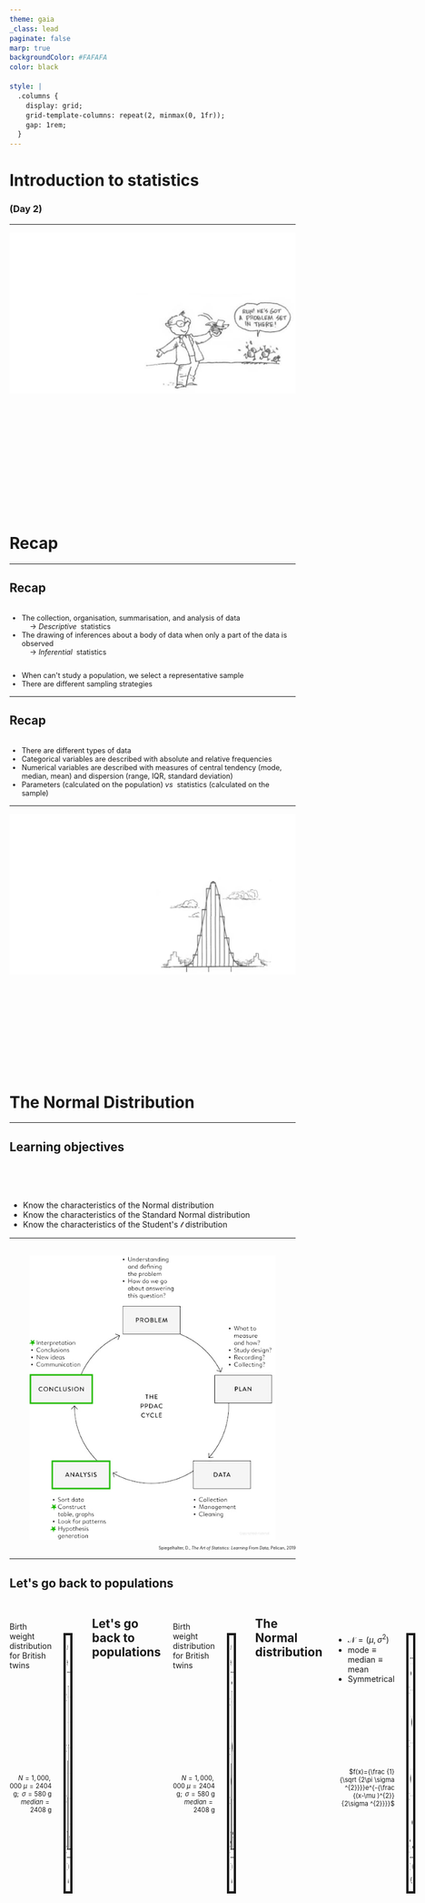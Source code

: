 ```yaml
---
theme: gaia
_class: lead
paginate: false
marp: true
backgroundColor: #FAFAFA
color: black

style: |
  .columns {
    display: grid;
    grid-template-columns: repeat(2, minmax(0, 1fr));
    gap: 1rem;
  }
---
```


<style>
section {
 font-family:  'Atkinson Hyperlegible', 'Helvetica', 'Arial', sans-serif;
}
</style>

# Introduction to statistics

### (Day 2)

---
![bg opacity](./img/backgrounds/wrappingup_bg.png)

<span style="display:block; height:190px;"></span>

# Recap

---
## Recap

<span style="display:block; height:1px;"></span>

<div style="font-size: 90%">

- The collection, organisation, summarisation, and analysis of data <br/> &nbsp;&nbsp;&nbsp; &rarr; *Descriptive* &nbsp;statistics
- The drawing of inferences about a body of data when only a part of the data is observed <br/> &nbsp;&nbsp;&nbsp; &rarr; *Inferential* &nbsp;statistics

<span style="display:block; height:1px;"></span>


- When can't study a population, we select a representative sample
- There are different sampling strategies

</div>

<!-- - Individuare in maniera efficiente i tratti importanti delle informazioni che sono state raccolte

- Partire dal particolare per capire come le informazioni si possono estendere alla totalità -->

---
## Recap

<span style="display:block; height:1px;"></span>

<div style="font-size: 90%">

- There are different types of data
- Categorical variables  are described with absolute and relative frequencies
- Numerical variables are described with measures of central tendency (mode, median, mean) and dispersion (range, IQR, standard deviation)
- Parameters (calculated on the population) *vs*&nbsp; statistics (calculated on the sample)

</div>

---
![bg opacity](./img/backgrounds/normal_bg.png)

<span style="display:block; height:150px;"></span>

# The Normal Distribution 

---
## Learning objectives

<span style="display:block; height:50px;"></span>

- Know the characteristics of the Normal distribution
- Know the characteristics of the Standard Normal distribution
- Know the characteristics of the Student's $\mathcal{t}$ distribution

---

<span style="display:block; height:2px;"></span>

<center>
<img src="./img/normal/PPDAC.png" img height="500px" border="0px"/>
</center>

<div style="font-size: 50%" align="right">

Spiegelhalter, D., *The Art of Statistics: Learning From Data*, Pelican, 2019

</div>

---
## Let's go back to populations

<div class="columns">
<div>

<span style="display:block; height:10px;"></span>

Birth weight distribution for British twins

<span style="display:block; height:155px;"></span>

<div style="font-size: 80%" align="right">

$N=1,000,000$
$\mu = 2404\text{ g}; \text{ } \sigma = 580\text{ g}$
$median = 2408\text{ g}$

</div>

</div>
<div>

<span style="display:block; height:30px;"></span>

<center>
<img src="./img/normal/Twin_BW_hist.png" img height="450px" border="4px"/>
</center>

</div>

<!-- The population distribution is the pattern made by the birth weights of all these babies, which we can obtain from TwinsUK data on the weights for 1M twins born in the UK from 1917 to 1998 to non-Hispanic white women – although this is not the entire set of twin births, it is such a large sample that we can take it as the population. (sono dati simulati a partire da dati reali) -->

---
## Let's go back to populations

<div class="columns">
<div>

<span style="display:block; height:10px;"></span>

Birth weight distribution for British twins

<span style="display:block; height:155px;"></span>

<div style="font-size: 80%" align="right">

$N=1,000,000$
$\mu = 2404\text{ g}; \text{ } \sigma = 580\text{ g}$
$median = 2408\text{ g}$

</div>

</div>
<div>

<span style="display:block; height:30px;"></span>

<center>
<img src="./img/normal/Twin_BW_hist_normale.png" img height="450px" border="4px"/>
</center>

</div>

<!-- The shape of this distribution is important. Measurements such as weight, income, height, and so on can, at least in principle, be as fine-grained as desired, and so can be considered ‘continuous’ quantities whose population distributions are smooth. The classic example is the ‘bell-shaped curve’, or normal distribution, first explored in detail by Carl Friedrich Gauss.

Theory shows that the normal distribution can be expected to occur for phenomena that are driven by large numbers of small influences, for example a complex physical trait that is not influenced by just a few genes. 

Figure shows a normal curve with the same mean and standard deviation as the recorded weights. The smooth normal curve and the histogram are gratifyingly close, and other complex traits such as height and cognitive skills also have approximately normal population distributions. 
-->

---
## The Normal distribution

<div class="columns">
<div>

<span style="display:block; height:30px;"></span>

- $\mathcal{N} = (\mu, \sigma^2)$
- $\text{mode} \equiv \text{median} \equiv \text{mean}$
- Symmetrical


<span style="display:block; height:120px;"></span>

<div style="font-size: 80%" align="right">

$f(x)={\frac {1}{\sqrt {2\pi \sigma ^{2}}}}e^{-{\frac {(x-\mu )^{2}}{2\sigma ^{2}}}}$

</div>

</div>
<div>

<span style="display:block; height:30px;"></span>

<center>
<img src="./img/normal/Twin_BW_normale.png" img height="450px" border="4px"/>
</center>

</div>

<!-- La distribuzione GAUSSIANA è una distribuzione caratterizzata da una forma a campana.
E' simmetrica.
Definita in maniera univoca dalla media e dalla deviazione standard 

sigma^2 e' la varianza <!-- The normal distribution is characterized by its mean, or expectation, and its standard deviation.

It is an impressive achievement to be able to summarize over a million births by just these two quantities. 
 -->

---
## The Normal distribution

<div class="columns">
<div>

<span style="display:block; height:40px;"></span>

- $\text{Area under the curve} = 1$
- proportion $\equiv$ likelihood

<span style="display:block; height:150px;"></span>

<div style="font-size: 70%" align="right">

$\text{very low birth weight (VLBW)} < 1500 \text{ g}$
$\text{Twins with VLBW} = 6\%$
$\mathcal{P}(\text{twins with VLBW}) = 0.06$

</div>

</div>
<div>

<span style="display:block; height:30px;"></span>

<center>
<img src="./img/normal/Twin_BW_normale_area.png" img height="450px" border="4px"/>
</center>

</div>

<!-- il fatto che l'area e' 1 dipende dal fatto che la normale sia una distribuzione di probabilita'

For medical rather than statistical reasons, babies below 1,500 g ‘very low birth weight’. Figure 3.2(d) shows that we would expect 6% of babies in this group to be very low birth weight – in fact the actual number is ~74K (0.7%), in close agreement with the prediction from the normal curve. 

 -->

---
### Exercise #1

<div class="columns">
<div>

<span style="display:block; height:10px;"></span>

<div style="font-size: 90%">

:question: &nbsp;&nbsp;&nbsp; Which distributions has the 
&nbsp;&nbsp;&nbsp;&nbsp;&nbsp;&nbsp;&nbsp;&nbsp; largest mean?

&nbsp;&nbsp;&nbsp;&nbsp;&nbsp;&nbsp;&nbsp;&nbsp; a) Green
&nbsp;&nbsp;&nbsp;&nbsp;&nbsp;&nbsp;&nbsp;&nbsp; b) Blue
&nbsp;&nbsp;&nbsp;&nbsp;&nbsp;&nbsp;&nbsp;&nbsp; c) Yellow
&nbsp;&nbsp;&nbsp;&nbsp;&nbsp;&nbsp;&nbsp;&nbsp; d) None of the above

</div>

</div>
<div>
<span style="display:block; height:80px;"></span>

<center>
<img src="./img/normal/1200px-Normal_Distribution_PDF.svg_covered.png" img height="300px" border="4px"/>
</center>

</div>
</div>


---
### Exercise #2

<div class="columns">
<div>

<span style="display:block; height:10px;"></span>

<div style="font-size: 90%">

:question: &nbsp;&nbsp;&nbsp; Which distributions has the 
&nbsp;&nbsp;&nbsp;&nbsp;&nbsp;&nbsp;&nbsp;&nbsp; largest standard deviation?

&nbsp;&nbsp;&nbsp;&nbsp;&nbsp;&nbsp;&nbsp;&nbsp; a) Green
&nbsp;&nbsp;&nbsp;&nbsp;&nbsp;&nbsp;&nbsp;&nbsp; b) Blue
&nbsp;&nbsp;&nbsp;&nbsp;&nbsp;&nbsp;&nbsp;&nbsp; c) Yellow
&nbsp;&nbsp;&nbsp;&nbsp;&nbsp;&nbsp;&nbsp;&nbsp; d) None of the above

</div>

</div>
<div>
<span style="display:block; height:80px;"></span>

<center>
<img src="./img/normal/1200px-Normal_Distribution_PDF.svg_sd_covered.png" img height="300px" border="4px"/>
</center>

</div>
</div>


---
## The Normal distribution

<div class="columns">
<div>

<span style="display:block; height:px;"></span>

<div style="font-size: 80%">

- 3 $\sigma$ rule:
  - 68% of the observed values are at 1 $\sigma$ from the mean
  - 95% at 2 $\sigma$
  - 99.7% at 3 $\sigma$

<span style="display:block; height:1px;"></span>

- Empirical rule:
  - values $< 2 \sigma$ are *"common"*
  - values $> 2 \sigma$ are *"unusual"*  
  - values $> 3 \sigma$ are *"outliers"*  

</div>
</div>
<div>
<span style="display:block; height:80px;"></span>

<center>
<img src="./img/normal/Standard_Normal_Distribution.png" img height="370px" border="4px"/>
</center>

</div>

<!-- From the mathematical properties of the normal distribution, we know that roughly 95% of the population will be contained in the interval given by the mean ± two standard deviations, and 99.8% in the central ± three standard deviations. 

68% at 1SD -> valori comuni vs valori inusuali -->

---
## Outliers

<span style="display:block; height:1px;"></span>

<center>
<img src="./img/normal/Boxplot_vs_PDF.svg.png" img height="480px" border="0px"/>
</center>

<!-- Se i dati sono distribuiti normalmente c'e' una corrispondenza tra 1.5IQR dal 1o e 3o quartile e le standard deviation dalla media 
1.5 IQR (fence of the boxplot) -> If the data are normally distributed, the fence will be 2.7 standard deviations from the mean, so cases outside of it will be quite rare (0.4%)
-->

---
### Exercise #3

<div style="font-size: 80%">

:question: &nbsp;&nbsp;&nbsp; The height of the Italian male population is distributed according to
&nbsp;&nbsp;&nbsp;&nbsp;&nbsp;&nbsp;&nbsp;&nbsp; a Normal distribution with mean 170 cm and standard deviation 9.5 cm

&nbsp;&nbsp;&nbsp;&nbsp;&nbsp;&nbsp;&nbsp;&nbsp; Calculate the following values, when possible

&nbsp;&nbsp;&nbsp;&nbsp;&nbsp;&nbsp;&nbsp;&nbsp; a) The median height
&nbsp;&nbsp;&nbsp;&nbsp;&nbsp;&nbsp;&nbsp;&nbsp; b) The proportion of Italian men taller than $>170 \text{ cm}$
&nbsp;&nbsp;&nbsp;&nbsp;&nbsp;&nbsp;&nbsp;&nbsp; c) The values considered unusual and/or outliers
&nbsp;&nbsp;&nbsp;&nbsp;&nbsp;&nbsp;&nbsp;&nbsp; d) The most common height
&nbsp;&nbsp;&nbsp;&nbsp;&nbsp;&nbsp;&nbsp;&nbsp; e) The range that includes 68% of the individuals
&nbsp;&nbsp;&nbsp;&nbsp;&nbsp;&nbsp;&nbsp;&nbsp; f) The tallest Italian man's height

</div>


---
## Proportion $\equiv$ likelihood

<div class="columns">
<div>

<span style="display:block; height:20px;"></span>

<div style="font-size: 90%">

- 6% of the twins have a very low birth weight
- The probability of being very low birth weight is 0.06

<span style="display:block; height:20px;"></span>

<div align="right">
How did we get these numbers?
</div>

</div>

</div>
<div>

<span style="display:block; height:30px;"></span>

<center>
<img src="./img/normal/Twin_BW_normale_area.png" img height="450px" border="4px"/>
</center>

</div>

---
## The Standard Normal distribution

<div class="columns">
<div>

<span style="display:block; height:30px;"></span>

- $\mathcal{N} = Z = (0, 1)$

</div>
<div>

</div>

<!-- Distribuzione normale standardizzata -->

---
## The Standard Normal distribution

<div class="columns">
<div>

<span style="display:block; height:30px;"></span>

- $\mathcal{N} = (\mu, \sigma^2) \rightarrow Z = (0, 1)$

</div>
<div>

<span style="display:block; height:60px;"></span>

<center>
<img src="./img/normal/n2z_1.png" img height="400px" border="4px"/>
</center>
</div>

<!-- Magenta: mu=4, sd=1.5 -->

---
## The Standard Normal distribution

<div class="columns">
<div>

<span style="display:block; height:30px;"></span>

- $\mathcal{N} = (\mu, \sigma^2) \rightarrow Z = (0, 1)$

- $z = \frac{x - \mu}{}$
</div>
<div>

<span style="display:block; height:60px;"></span>

<center>
<img src="./img/normal/n2z_2.png" img height="400px" border="4px"/>
</center>
</div>

---
## The Standard Normal distribution

<div class="columns">
<div>

<span style="display:block; height:30px;"></span>

- $\mathcal{N} = (\mu, \sigma^2) \rightarrow Z = (0, 1)$

- $z = \frac{x - \mu}{\sigma}$
</div>
<div>

<span style="display:block; height:60px;"></span>

<center>
<img src="./img/normal/n2z_3.png" img height="400px" border="4px"/>
</center>
</div>

---
## The Standard Normal distribution

<div class="columns">
<div>

<span style="display:block; height:30px;"></span>

- $\mathcal{N} = (\mu, \sigma^2) \rightarrow Z = (0, 1)$

- $z = \frac{x - \mu}{\sigma}$

</div>
<div>

<center>
<img src="./img/normal/normal_table.jpg" img height="550px" border="4px"/>
</center>
</div>
</div>

<!-- E perche la SND ci piace? Perche' esistono delle tavole che ci dicono qual e' l'area sottesa  ad una certa porzione della curva, che corrispondono alla probabilita' di trovare (nel caso di queste tavole) un valore < di quello osservato (area colorata)

Ci sono diverse versioni di queste tabelle, per esempio quella complementare che riporta l'area per la zona bianca (probabilita' di osservare valori piu' estremi) -->

---
### The Standard Normal distribution in practice

<div style="font-size: 90%">

<div class="columns">
<div>

<span style="display:block; height:30px;"></span>

:pushpin: &nbsp;&nbsp;&nbsp; $\mu = 2404\text{ g}; \text{ } \sigma = 580\text{ g}$

&nbsp;&nbsp;&nbsp;&nbsp;&nbsp;&nbsp;&nbsp;&nbsp;

</div>
<div>

<span style="display:block; height:360px;"></span>

</div>
</div>

&nbsp;&nbsp;&nbsp;&nbsp;&nbsp;&nbsp;&nbsp;&nbsp; $\mathcal{P}(x < 1500 \text{ g}) = \text{ ?}$

</div>

---
### The Standard Normal distribution in practice

<div style="font-size: 90%">

<div class="columns">
<div>

<span style="display:block; height:30px;"></span>

:pushpin: &nbsp;&nbsp;&nbsp; $\mu = 2404\text{ g}; \text{ } \sigma = 580\text{ g}$

&nbsp;&nbsp;&nbsp;&nbsp;&nbsp;&nbsp;&nbsp;&nbsp; $\mathcal{z} = \frac{x - \mu}{\sigma} =  \frac{1500\text{ g} - 2404\text{ g}}{580\text{ g}}$
&nbsp;&nbsp;&nbsp;&nbsp;&nbsp;&nbsp;&nbsp;&nbsp;&nbsp;&nbsp;&nbsp;&nbsp; $= -1.56$

<span style="display:block; height:80px;"></span>

&nbsp;&nbsp;&nbsp;&nbsp;&nbsp;&nbsp;&nbsp;&nbsp; $\mathcal{P}(x < 1500 \text{ g}) = \text{ ?}$

</div>
<div>

<span style="display:block; height:60px;"></span>

<center>
<img src="./img/normal/normal_table_zoom.jpg" img height="380px" border="4px"/>
</center> 

</div>
</div>

</div>

---
### The Standard Normal distribution in practice

<div style="font-size: 90%">

<div class="columns">
<div>

<span style="display:block; height:30px;"></span>

:pushpin: &nbsp;&nbsp;&nbsp; $\mu = 2404\text{ g}; \text{ } \sigma = 580\text{ g}$

&nbsp;&nbsp;&nbsp;&nbsp;&nbsp;&nbsp;&nbsp;&nbsp; $\mathcal{z} = \frac{x - \mu}{\sigma} =  \frac{1500\text{ g} - 2404\text{ g}}{580\text{ g}}$
&nbsp;&nbsp;&nbsp;&nbsp;&nbsp;&nbsp;&nbsp;&nbsp;&nbsp;&nbsp;&nbsp;&nbsp; $= -1.56$

</div>
<div>

<span style="display:block; height:160px;"></span>

<center>
<img src="./img/normal/area_normal_symmetrical.png" img height="180px" border="4px"/>
</center> 

</div>
</div>

&nbsp;&nbsp;&nbsp;&nbsp;&nbsp;&nbsp;&nbsp;&nbsp; $\mathcal{P}(x < 1500 \text{ g}) = \text{ ?}$

</div>

<!-- Fare vedere che la curva e' simmetrica quindi possiamo usare 1.56 per conoscere l'area -->

---
### The Standard Normal distribution in practice

<div style="font-size: 90%">

<div class="columns">
<div>

<span style="display:block; height:30px;"></span>

:pushpin: &nbsp;&nbsp;&nbsp; $\mu = 2404\text{ g}; \text{ } \sigma = 580\text{ g}$

&nbsp;&nbsp;&nbsp;&nbsp;&nbsp;&nbsp;&nbsp;&nbsp; $\mathcal{z} = \frac{x - \mu}{\sigma} =  \frac{1500\text{ g} - 2404\text{ g}}{580\text{ g}}$
&nbsp;&nbsp;&nbsp;&nbsp;&nbsp;&nbsp;&nbsp;&nbsp;&nbsp;&nbsp;&nbsp;&nbsp; $= -1.56$

</div>
<div>

<span style="display:block; height:60px;"></span>

<center>
<img src="./img/normal/normal_table_zoom_example.jpg" img height="350px" border="4px"/>
</center> 

</div>
</div>

&nbsp;&nbsp;&nbsp;&nbsp;&nbsp;&nbsp;&nbsp;&nbsp; $\mathcal{P}(x < 1500 \text{ g}) = 1 - 0.9406 = 0.0594 \rightarrow 5.94\%$

</div>

---
### Exercise #4

<div style="font-size: 80%" >

:question: &nbsp;&nbsp;&nbsp; Not knowing that the baby has a twin, the pediatrician tells to the mother that
&nbsp;&nbsp;&nbsp;&nbsp;&nbsp;&nbsp;&nbsp;&nbsp; a birth weight lower than $2500$ g is unusual. Should the mother be worried?

</div>

<div class="columns">
<div>

<span style="display:block; height:30px;"></span>

<div style="font-size: 80%" >

&nbsp;&nbsp;&nbsp;&nbsp;&nbsp;&nbsp;&nbsp;&nbsp; $\mu = 2404\text{ g}; \text{ } \sigma = 580\text{ g}$

</div>


</div>
<div>

<span style="display:block; height:1px;"></span>

<center>
<img src="./img/normal/normal_table_zoom.jpg" img height="380px" border="4px"/>
</center> 

</div>
</div>

<!-- For medical rather than statistical reasons, babies below 2,500 g are considered ‘low birth weight’, and those below 1,500 g ‘very low birth weight’.  -->


---
## The Student's $\mathcal{t}$ distribution

<div class="columns">
<div>

<span style="display:block; height:10px;"></span>

<div style="font-size: 80%" >

- When observations are too little to be approximated to a Normal distribution
  
</div>

</div>
<div>

<span style="display:block; height:5px;"></span>

<center>
<img src="./img/normal/tdist.png" img height="450px" border="4px"/>
</center>

</div>
</div>

<!-- Quando la dimensione campionaria e' grande la nostra fiducia nell'approssimare sigma con la varianza campionaria e' ben riposta  e possiamo usare la normale per il calcolo dei CI, ma cosa succede quando i campioni soo piccoli? Usiamo la distribuzione  di Student

- e' una famiglia di distribuzioni, 1 per ogni valore campionario n-1

Come la normale:
- ha media 0
- e' simmetrica
- ha varianza >1 che si avvicina a 1 al crescere di N


Meno appuntita al centro e code piu' alte
 -->

---
## The Student's $\mathcal{t}$ distribution

<div class="columns">
<div>

<span style="display:block; height:10px;"></span>

<div style="font-size: 80%" >

- When observations are too little to be approximated to a Normal distribution

- Student's $\mathcal{t}$ distribution
  - keeps into account the degree of freedom $(\mathcal{df})$
  - one sample of size $n \rightarrow \mathcal{df} = n -1$


</div>

</div>
<div>

<center>
<img src="./img/normal/tdist_table.png" img height="550px" border="4px"/>
</center>

</div>
</div>

<!-- una famiglia di distribuzioni, 1 per ogni valore campionario n-1

 infatti la t-dist tiene conto dei valori campionari n-1, detti anche Gradi di liberta', che misurano la quantità di informazione disponibile nei dati che può essere usata per stimare sigma (affidabilità della stima s)

All’aumentare di n (e dei GdL) la stima di sigma attraverso s è sempre più affidabile: con n grande la distribuzione t si avvicina alla distribuzione normale
 -->


---
![bg opacity](./img/backgrounds/confidence_intervals_bg.png)

<span style="display:block; height:190px;"></span>

# Estimates and Confidence Intervals 

<!--- Partire dal particolare per capire come le informazioni si possono estendere alla totalità -->

---
## Learning objectives

<span style="display:block; height:50px;"></span>

- Understanding how to move from empirical to theoretical distributions
- Be able to calculate and interpret point and interval estimates (confidence intervals)

---

<span style="display:block; height:2px;"></span>

<center>
<img src="./img/confidence_intervals/PPDAC.png" img height="500px" border="0px"/>
</center>

<div style="font-size: 50%" align="right">

Spiegelhalter, D., *The Art of Statistics: Learning From Data*, Pelican, 2019

</div>

---
## &nbsp;&nbsp;&nbsp; :warning:  Disclaimer  :warning:

<span style="display:block; height:10px;"></span>

<div style="font-size: 90%">

&nbsp;&nbsp;&nbsp;&nbsp;&nbsp;&nbsp;&nbsp;&nbsp; If this part seems difficult to you, it's because it's really difficult.

&nbsp;&nbsp;&nbsp;&nbsp;&nbsp;&nbsp;&nbsp;&nbsp; You may have to spend quite a bit of time before understanding
&nbsp;&nbsp;&nbsp;&nbsp;&nbsp;&nbsp;&nbsp;&nbsp;  it completely. Don't worry, we've all been there!

</div>

---
## From sample to population

<span style="display:block; height:1px;"></span>

<center>
<img src="./img/confidence_intervals/sample2pop_empty.png" img height="450px" border="4px"/>
</center>

<!-- Ricapitoliamo: quando non possiamo studiare una popolazione ne usiamo un campione rappresentativo -->

---
## From sample to population

<span style="display:block; height:1px;"></span>

<center>
<img src="./img/confidence_intervals/sample2pop.png" img height="450px" border="4px"/>
</center>

<!-- e poi usiamo le informazioni raccolte dal campione per trarre delle conclusioni sulla popolazione 
Questo processo si chiama statistica inferenziale,

Procedimento induttivo che ha lo scopo di stimare i parametri (caratteristiche) sconosciuti della popolazione a partire dalle statistiche (stime conosciute) del campione 

Sulla base di un campione estratto casualmente da 1 popolazione cosa può essere detto circa la popolazione da cui il campione è stato estratto? -->

---
## How accurate are we?

<div style="font-size: 90%">

The mean BMI for Italian 11 years old girls is $18.4 \pm  3.3 \text{ kg}/\text{m}^2$

</div>

<span style="display:block; height:1px;"></span>

<center>
<img src="./img/confidence_intervals/Females_11yo_complete_dataset.png" img height="380px" border="4px"/>
</center>

<!-- In the age band of 11 yo there were about 400 girls. Since we know the survey was based on a proper random-sampling scheme, it is fairly reasonable to assume that the study population matches the target population, which is the Italian adolescent population. The crucial question is: how close are these statistics to what we would have found had we been able to ask every 11yo in the country? 

Magenta dotted line is the mean

As an illustration of how the accuracy of statistics depends on sample size, we shall pretend for the moment that the men in the survey in fact represent the population in which we are interested. 
-->

---
## Sample size

<div style="font-size: 90%">

&nbsp;&nbsp;&nbsp;&nbsp;&nbsp;&nbsp;&nbsp;&nbsp; $n = 10$

</div>

<span style="display:block; height:1px;"></span>

<center>
<img src="./img/confidence_intervals/Females_11yo_N10.png" img height="420px" border="4px"/>
</center>

<!--
For illustration, we then take successive samples of individuals from this ‘population’ of 760 men, pausing when we reach 10, 50, 100, 200 and 380 men. 

The data distributions of these samples are shown 

it is clear that the smaller samples are ‘bumpier’, and the summary stats (mean here) is sensitive to single data-points

 Magenta dotted line is the mean
Density should use another scale -->

---
## Sample size

<div style="font-size: 90%">

&nbsp;&nbsp;&nbsp;&nbsp;&nbsp;&nbsp;&nbsp;&nbsp; $n = 50$

</div>

<span style="display:block; height:1px;"></span>

<center>
<img src="./img/confidence_intervals/Females_11yo_N50.png" img height="420px" border="4px"/>
</center>

<!-- the rather high number of partners  in the first sample of ten individuals gets steadily overwhelmed, as the statistics get closer and closer to those of the whole group of 796 men as the sample size increases. -->

---
## Sample size

<div style="font-size: 90%">

&nbsp;&nbsp;&nbsp;&nbsp;&nbsp;&nbsp;&nbsp;&nbsp; $n = 100$

</div>

<span style="display:block; height:1px;"></span>

<center>
<img src="./img/confidence_intervals/Females_11yo_N100.png" img height="420px" border="4px"/>
</center>

<!-- the rather high number of partners  in the first sample of ten individuals gets steadily overwhelmed, as the statistics get closer and closer to those of the whole group of 796 men as the sample size increases. -->

---
## Sample size

<div style="font-size: 90%">

&nbsp;&nbsp;&nbsp;&nbsp;&nbsp;&nbsp;&nbsp;&nbsp; $n = 200$

</div>

<span style="display:block; height:1px;"></span>

<center>
<img src="./img/confidence_intervals/Females_11yo_N200.png" img height="420px" border="4px"/>
</center>

<!-- the rather high number of partners  in the first sample of ten individuals gets steadily overwhelmed, as the statistics get closer and closer to those of the whole group of 796 men as the sample size increases. -->

---
## Sample size

<div style="font-size: 90%">

&nbsp;&nbsp;&nbsp;&nbsp;&nbsp;&nbsp;&nbsp;&nbsp; $n = 300$

</div>

<span style="display:block; height:1px;"></span>

<center>
<img src="./img/confidence_intervals/Females_11yo_N300.png" img height="420px" border="4px"/>
</center>

<!-- the rather high number of partners  in the first sample of ten individuals gets steadily overwhelmed, as the statistics get closer and closer to those of the whole group of 796 men as the sample size increases. -->

---
### Exercise #5

<span style="display:block; height:1px;"></span>

<div style="font-size: 90%">

:question: &nbsp;&nbsp;&nbsp; When the sample size increases, an estimate of a parameter

&nbsp;&nbsp;&nbsp;&nbsp;&nbsp;&nbsp;&nbsp;&nbsp; a) improves
&nbsp;&nbsp;&nbsp;&nbsp;&nbsp;&nbsp;&nbsp;&nbsp; b) worsens
&nbsp;&nbsp;&nbsp;&nbsp;&nbsp;&nbsp;&nbsp;&nbsp; c) is sensitive to single data-points
&nbsp;&nbsp;&nbsp;&nbsp;&nbsp;&nbsp;&nbsp;&nbsp; d) there is no difference


</div>


---
## How accurate are we?

<span style="display:block; height:1px;"></span>

<div style="font-size: 90%">

With this example, we introduced two ideas:<br/>

  1. Larger samples improve population parameter estimation

  2. If we keep extracting (sub)samples, we get a feeling for ​​the variation (aka confidence interval) around the "plausible" value of the population parameter

<span style="display:block; height:1px;"></span>

<div align="right">

and so, now?

</div>

</div>

---
## Estimates & confidence intervals

How does one estimate the variation around the true population parameter, if what they are looking for is the true population parameter?

<span style="display:block; height:10px;"></span>

<img src="./img/confidence_intervals/dog-chasing-tail-6.gif" img height="300px" border="0px" style="float: right; padding: 10px 50px 100px 100px;"/>

<!--  
Now we come to a critical step. In order to work out how accurate these statistics might be, we need to think of how much our statistics might change if we (in our imagination) were to repeat the sampling process many times. In other words, if we repeatedly drew samples of 796 men from the country, how much would the calculated statistics vary?

If we knew how much these estimates would vary, then it would help tell us how accurate our actual estimate was. But unfortunately we could only work out the precise variability in our estimates if we knew precisely the details of the population. And this is exactly what we do not know.  -->

---
## Estimates & confidence intervals

<span style="display:block; height:10px;"></span>

1. Assuming that the population is similar to the sample <br/> $\rightarrow$ *via* bootstrapping

2. Making mathematical assumptions about the shape of the population distribution <br/> $\rightarrow$ *via* central limit theorem

<!-- There are two ways to resolve this circularity. The first is to make some mathematical assumptions about the shape of the population distribution, and use sophisticated probability theory to work out the variability we would expect in our estimate, and hence how far away we might expect, say, the average of our sample to be from the mean of the population. This is the traditional method that is taught in statistics textbooks, and we shall see how this works in Chapter 9. 

However, there is an alternative approach, based on the plausible assumption that the population should look roughly like the sample. Since we cannot repeatedly draw a new sample from the population, we instead repeatedly draw new samples from our sample! -->

---
## Estimates & confidence intervals

<div style="font-size: 80%">

&nbsp;&nbsp;&nbsp;&nbsp;&nbsp;&nbsp;&nbsp;&nbsp; $N_\text{Bootstrapping} = 1000$

</div>

<span style="display:block; height:0px;"></span>

<center>
<img src="./img/confidence_intervals/bootstrapping.png" img height="450px" border="4px"/>
</center>

<!-- If we repeat this resampling, say, 1,000 times, we get 1,000 possible estimates of the mean. These are displayed as histograms, with each histogram showing the spread of bootstrap estimates around the mean of the original sample. These are known as sampling distributions of estimates, since they reflect the variability in estimates that arise from repeated sampling of data.

Figure displays some clear features. The first, and perhaps most notable, is that almost all trace of the skewness of the original samples has gone – the distributions of the estimates based on the resampled data are almost symmetric around the mean of the original data. This is a first glimpse of what is known as the Central Limit Theorem, which says that the distribution of sample means tends towards the form of a normal distribution with increasing sample size, almost regardless of the shape of the original data distribution. 

Additionally, is that the bootstrap distributions get narrower as the sample size increases
 -->

---
## Estimates & confidence intervals

<div style="font-size: 80%">

&nbsp;&nbsp;&nbsp;&nbsp;&nbsp;&nbsp;&nbsp;&nbsp; Interval including 95% of the means obtained *via* bootstrapping

</div>

<span style="display:block; height:0px;"></span>

<center>
<img src="./img/confidence_intervals/bootstrapping_fence.png" img height="450px" border="4px"/>
</center>

<!-- For example, we can find the range of values that contains 95% of the means of the bootstrap resamples, and call this a 95% uncertainty interval
for the original estimates, or alternatively they can be called margins of error. These are shown in Table 7.2 – the symmetry of the bootstrap distributions means the uncertainty intervals are roughly symmetric around the original estimate.

Per farlo sfruttiamo le proprieta' della distribuzione normale (indipendentemente dalla distribuzione del campione) 

Ma prima osserviamo ancora che the bootstrap distributions get narrower as the sample size increases, which is reflected in the steadily narrower 95% uncertainty intervals.
 -->

 ---
## Estimates & confidence intervals

<div style="font-size: 80%">

&nbsp;&nbsp;&nbsp;&nbsp;&nbsp;&nbsp;&nbsp;&nbsp; Interval including 95% of the means obtained *via* bootstrapping

</div>

<span style="display:block; height:0px;"></span>

<center>
<img src="./img/confidence_intervals/bootstrapping_CI.png" img height="450px" border="4px"/>
</center>

<!-- For example, we can find the range of values that contains 95% of the means of the bootstrap resamples, and call this a 95% uncertainty interval
for the original estimates, or alternatively they can be called margins of error. These are shown in Table 7.2 – the symmetry of the bootstrap distributions means the uncertainty intervals are roughly symmetric around the original estimate.

Per farlo sfruttiamo le proprieta' della distribuzione normale (indipendentemente dalla distribuzione del campione) 

Ma prima osserviamo ancora che the bootstrap distributions get narrower as the sample size increases, which is reflected in the steadily narrower 95% uncertainty intervals.
The second important feature of Figure 7.3 is that the bootstrap distributions get narrower as the sample size increases, which is reflected in the steadily narrower 95% uncertainty intervals. 

Bootstrapping provides an intuitive, computer-intensive way of assessing the uncertainty in our estimates, without making strong assumptions and without using probability theory. But the technique is not feasible when it comes to, say, working out the margins of error on unemployment surveys of 100,000 people. Although bootstrapping is a simple, brilliant and extraordinarily effective idea, it is just too clumsy to bootstrap such large quantities of data, especially when a convenient theory exists that can generate formulae for the width of uncertainty intervals.

-->

---
### Exercise #6

<span style="display:block; height:1px;"></span>

:question: &nbsp;&nbsp;&nbsp; When the sample size increases, the accuracy of a parameter 
&nbsp;&nbsp;&nbsp;&nbsp;&nbsp;&nbsp;&nbsp;&nbsp; estimate...

&nbsp;&nbsp;&nbsp;&nbsp;&nbsp;&nbsp;&nbsp;&nbsp; a) improves
&nbsp;&nbsp;&nbsp;&nbsp;&nbsp;&nbsp;&nbsp;&nbsp; b) worsens
&nbsp;&nbsp;&nbsp;&nbsp;&nbsp;&nbsp;&nbsp;&nbsp; c) there is no difference


---
## Let's stop for a minute

<div style="font-size: 90%">

We introduced two difficult and important concepts:

  1. there is a variability in the estimate of a parameter that depends on the sample

  2. the shape of the sampling distribution doesn't depend on the shape of the empirical distribution, and can be approximate to a Normal distribution for large samples

<span style="display:block; height:1px;"></span>

<div align="right">

We now have all the elements for facing the second approach that<br/> can be used to calculate parameters estimates and confidence interval

</div>
</div>

<!-- 
- the variability in statistics based on samples

- the fact that the shape of the distribution of the statistics does not depend on the shape of the original distribution from which the individual data-points are drawn

- bootstrapping data when we do not want to make assumptions about the shape of the population

Rather remarkably, this has all been accomplished without any mathematics except the idea of drawing observations at random. -->

---
### The sampling distribution & <br/> the central limit theorem

<div class="columns">
<div>

<span style="display:block; height:10px;"></span>

<center>
<img src="./img/confidence_intervals/sampling_distro.png" img height="350px" border="0px"/>
</center>

</div>
<div>

<div style="font-size: 90%">

&nbsp;&nbsp;&nbsp;&nbsp;&nbsp;&nbsp;&nbsp;&nbsp;&nbsp;&nbsp;&nbsp;&nbsp;&nbsp;&nbsp;&nbsp;&nbsp;&nbsp;&nbsp;&nbsp;&nbsp;&nbsp; $\mathcal{N} = (\mu, \frac{\sigma^2}{n})$ with 
&nbsp;&nbsp;&nbsp;&nbsp;&nbsp;&nbsp;&nbsp;&nbsp;&nbsp;&nbsp;&nbsp;&nbsp;&nbsp;&nbsp;&nbsp;&nbsp;&nbsp;&nbsp;&nbsp;&nbsp;&nbsp; $\sqrt{ \frac{\sigma^2}{n}} = \frac{\sigma}{\sqrt{n}}$ 
&nbsp;&nbsp;&nbsp;&nbsp;&nbsp;&nbsp;&nbsp;&nbsp;&nbsp;&nbsp;&nbsp;&nbsp;&nbsp;&nbsp;&nbsp;&nbsp;&nbsp;&nbsp;&nbsp;&nbsp;&nbsp;&nbsp;&nbsp; $\rightarrow$ &nbsp; standard error (SE)

</div>

</div>
</div>


<!-- Distribuzione campionaria e' la distribuzione di tutti i possibile valori che possono essere assunti da qualche statistica (e.g., la media) calcolata da campioni della stessa dimensione ed estratti casualmente dalla stessa popolazione 

Come si costruisce? 
1. Estraggo tutti i possibili campioni di dimensione n
2. Calcolo la statistica di interesse
3. Tengo traccia di ciascun valore della statistica e della sua frequenza 

La forma della distribuzione delle medie campionarie è approssimativamente normale,  indipendentemente dalla distribuzione dei valori della popolazione d’origine dalla quale i campioni sono estratti, per n sufficientemente grande.

Teorema del limite centrale ci dice che la Distribuzione campionaria tende a presentare una Distribuzione Normale N = (μ, σ2 ), indipendentemente
dalla forma della distribuzione empirica osservata nel Campione quando
questo `e sufficientemente grande (≈ n > 30). La statistica misurata viene
considerata uno stimatore del Parametro μ della distribuzione campiona-
ria, mentre la sua Standard deviation è la radice quadrata del rapporto tra tra la varianza della popolazione e la dimensione del campione usato per calcolarla 
anche conosciuta come Errore standard della stima della statistica.

L'errore standard diminuisce al crescere di N e al decrescere della varianza

Quanto deve essere grande il campione perch&egrave; la distribuzione sia normale? 
Nella maggior parte delle situazioni pratiche, n=30 e' soddisfacente, ma l'approssimazione migliora all'aumentare di n (lo vedremo tra qualche slide) -->

---
## Let's put the pieces together...

<div class="columns">
<div>

<span style="display:block; height:50px;"></span>

<div style="font-size: 80%">

- the sampling distribution is a Normal distribution
- in a Normal distrubution, 95% of the data are at (about) $2 \times \text{SD}$ from the mean
- a 95% confidence interval is at (about) $2 \times \text{SE}$ from the sampling distribution mean

</div>

</div>
<div>

<span style="display:block; height:30px;"></span>

<center>
<img src="./img/normal/Standard_Normal_Distribution.png" img height="400px" border="4px"/>
</center>
</div>
</div>

<!-- Approssimando una Normale, la distribuzione campionaria ha le stesse (utili) caratteristiche della normale:
- &egrave; simmetrica
- ha area 1
- 95% delle medie campionarie sono a 2 SE dalla vera media della popolazione 

Tutti concetti che ci torneranno utili tra poco
-->

---
## Calculating confidence intervals

<div style="font-size: 90%">

:dart: &nbsp; A 95% CI is at (about) $2 \times \text{SE}$ from the sampling distribution mean ($\bar{x}$)

</div>

<div class="columns">
<div>

<span style="display:block; height:30px;"></span>

<div style="font-size: 90%">

&nbsp;&nbsp;&nbsp;&nbsp;&nbsp;&nbsp;&nbsp;&nbsp; 1. Calculate SE
&nbsp;&nbsp;&nbsp;&nbsp;&nbsp;&nbsp;&nbsp;&nbsp; 2. Calculate $2 \times \text{SE}$, *i.e.*, $95\%$
&nbsp;&nbsp;&nbsp;&nbsp;&nbsp;&nbsp;&nbsp;&nbsp;&nbsp;&nbsp;&nbsp;&nbsp; Margin of Error (ME)
&nbsp;&nbsp;&nbsp;&nbsp;&nbsp;&nbsp;&nbsp;&nbsp; 3. Calculate the $95\% \text{ CI}$ as 
&nbsp;&nbsp;&nbsp;&nbsp;&nbsp;&nbsp;&nbsp;&nbsp;&nbsp;&nbsp;&nbsp;&nbsp;  $(\bar{x} - \text{ ME} \text{ } ; \text{ } \bar{x} + \text{ ME} )$

</div>

</div>
<div>

<span style="display:block; height:10px;"></span>

<center>
<img src="./img/confidence_intervals/ME_and_CI.png" img height="400px" border="4px"/>
</center>

</div>
</div>

---
### Exercise #7

<div style="font-size: 90%" >

The mean BMI for Italian 11 years old girls ($n=403$) is $18.4 \pm  3.3 \text{ kg}/\text{m}^2$

:question: &nbsp;&nbsp;&nbsp; Calculate the 95% CI for the true mean $\mu$

&nbsp;&nbsp;&nbsp;&nbsp;&nbsp;&nbsp;&nbsp;&nbsp; $\text{SE}=\sigma/\sqrt{n} = \text{ ?} \rightarrow$ &nbsp;&nbsp;&nbsp; $\hat{\text{SE}}=s/\sqrt{n} = \text{ ?}$

</div>


---
### Exercise #8

<div style="font-size: 90%" >

:question: &nbsp;&nbsp;&nbsp; Given that $\mathcal{N} = (\mu, \frac{\sigma^2}{n})$ with $\sqrt{ \frac{\sigma^2}{n}} = \frac{\sigma}{\sqrt{n}} \rightarrow$ &nbsp; standard error (SE), 
&nbsp;&nbsp;&nbsp;&nbsp;&nbsp;&nbsp;&nbsp;&nbsp;  how can one reduce the confidence interval?

&nbsp;&nbsp;&nbsp;&nbsp;&nbsp;&nbsp;&nbsp;&nbsp; a) increasing $n$
&nbsp;&nbsp;&nbsp;&nbsp;&nbsp;&nbsp;&nbsp;&nbsp; b) decreasing $n$
&nbsp;&nbsp;&nbsp;&nbsp;&nbsp;&nbsp;&nbsp;&nbsp; c) increasing $\sigma$
&nbsp;&nbsp;&nbsp;&nbsp;&nbsp;&nbsp;&nbsp;&nbsp; d) decreasing $\sigma$
&nbsp;&nbsp;&nbsp;&nbsp;&nbsp;&nbsp;&nbsp;&nbsp; e) none of the above

</div>




---
## Interpreting confidence intervals 

<div style="font-size: 90%">

&nbsp;&nbsp;&nbsp; A confidence interval is a range of values which includes the
&nbsp;&nbsp;&nbsp; estimated parameter with a given degree of confidence

---
## Interpreting confidence intervals 

<div style="font-size: 90%">

&nbsp;&nbsp;&nbsp; If we could sample the population 100 times, 95 would estimate a
&nbsp;&nbsp;&nbsp;  confidence interval which includes the true population parameter

</div>

<div class="columns">
<div>

<span style="display:block; height:30px;"></span>

<div style="font-size: 90%">

:pushpin: &nbsp;&nbsp;&nbsp; Population: Italian women 
&nbsp;&nbsp;&nbsp;&nbsp;&nbsp;&nbsp;&nbsp;&nbsp; 25-74 years old
&nbsp;&nbsp;&nbsp;&nbsp;&nbsp;&nbsp;&nbsp;&nbsp; $\mu=123 \text{ mmHg}$

</div>

</div>
<div>

<span style="display:block; height:10px;"></span>

<center>
<img src="./img/confidence_intervals/womenBP.png" img height="350px" border="4px"/>
</center>

</div>
</div>

<!-- Cosa rappresentano quindi i CI? Che dati 100 campioni estratti dalla popolazione, 95 stimano un IC al cui interno è compresa la media reale della popolazione e solo 5 stimano un ic che non include la media reale 

a confidence interval is the range of population parameters for which our observed statistic is a plausible consequence.
-->

---
### Exercise #9

<div style="font-size: 75%" >

:question: &nbsp;&nbsp;&nbsp; In the Results section, the authors reported the following

&nbsp;&nbsp;&nbsp;&nbsp;&nbsp;&nbsp;&nbsp;&nbsp; *In Mexican Americans, the mean age at menarche was 12.09 years 
&nbsp;&nbsp;&nbsp;&nbsp;&nbsp;&nbsp;&nbsp;&nbsp; (95% CI = 11.81 to 12.37 years)*

&nbsp;&nbsp;&nbsp;&nbsp;&nbsp;&nbsp;&nbsp;&nbsp; this means that...

&nbsp;&nbsp;&nbsp;&nbsp;&nbsp;&nbsp;&nbsp;&nbsp; a) the age at menarche for Mexican American girls is included between 11.81 
&nbsp;&nbsp;&nbsp;&nbsp;&nbsp;&nbsp;&nbsp;&nbsp;&nbsp;&nbsp;&nbsp;&nbsp; and 12.37 years old
&nbsp;&nbsp;&nbsp;&nbsp;&nbsp;&nbsp;&nbsp;&nbsp; b) 95% of Mexican American girls experience menarche between 11.81 and
&nbsp;&nbsp;&nbsp;&nbsp;&nbsp;&nbsp;&nbsp;&nbsp;&nbsp;&nbsp;&nbsp;&nbsp;  12.37 years old
&nbsp;&nbsp;&nbsp;&nbsp;&nbsp;&nbsp;&nbsp;&nbsp; c) the mean age at menarche for Mexican American girls has a 95% probability 
&nbsp;&nbsp;&nbsp;&nbsp;&nbsp;&nbsp;&nbsp;&nbsp;&nbsp;&nbsp;&nbsp;&nbsp; of being included between 11.81 and 12.37 years old
&nbsp;&nbsp;&nbsp;&nbsp;&nbsp;&nbsp;&nbsp;&nbsp; d) none of the above

</div>


<!-- Questa differenza di 200 euro a dx e sx della media e' il margine di errore del 95% -->


---
## The $\alpha$ level

:dart: &nbsp;&nbsp;&nbsp; $\text{95\% CI} = (\bar{x} - \approx 2 \times \hat{SE} \text{ ; }  \bar{x} + \approx 2 \times \hat{SE})$
&nbsp;&nbsp;&nbsp;&nbsp;&nbsp;&nbsp;&nbsp;&nbsp;  &nbsp; $\approx 2$ &nbsp; ?

<div class="columns">
<div>
<span style="display:block; height:10px;"></span>
<div style="font-size: 80%" >

| Confidence Level | $\alpha$ | $\alpha/2$ | $z_{\alpha/2}$ |
| ----: | ----- | ---- | ----|
| 95% | 5% | 2.5% |  |

</div>

</div>
<div>

<center>
<img src="./img/confidence_intervals/alpha_level.png" img height="400px" border="4px"/>
</center>

</div>
</div>

<!-- L’intervallo di confidenza (IC) al 95% è il più usato e intuitivamente abbiamo gia' capito da dove deirva il fattore 1.96 (circa 2SE contengono il 95% dei campioni), ma vediamolo in modo piu' formale 

Quando accettiamo un livello di confidenza del 95% accettiamo implicitamente un errore del 5%, distribuito equamente a dx e sx dell'intrevallo di confidenza (in verde), quindi 2.5% per parte -->

---
## The $\alpha$ level

:dart: &nbsp;&nbsp;&nbsp; $\text{95\% CI} = (\bar{x} - \approx 2 \times \hat{SE} \text{ ; }  \bar{x} + \approx 2 \times \hat{SE})$
&nbsp;&nbsp;&nbsp;&nbsp;&nbsp;&nbsp;&nbsp;&nbsp;  &nbsp; $\approx 2$ &nbsp; ?

<div class="columns">
<div>
<span style="display:block; height:10px;"></span>

<div style="font-size: 80%" >

| Confidence Level | $\alpha$ | $\alpha/2$ | $z_{\alpha/2}$ |
| ----: | ----- | ---- | ----|
| 95% | 5% | 2.5% |  |

$100\% - 2.5\% = 97.5\%$ 
</div>

</div>
<div>

<center>
<img src="./img/confidence_intervals/alpha_level.png" img height="400px" border="4px"/>
</center>

</div>
</div>

<!--  e qual e' l'aera di questa parte bianca? E' la totalita' dell'area (1, o 100%) meno l'area bianca (2.5%), quindi 97.5%-->

---
## The $\alpha$ level

:dart: &nbsp;&nbsp;&nbsp; $\text{95\% CI} = (\bar{x} - \approx 2 \times \hat{SE} \text{ ; }  \bar{x} + \approx 2 \times \hat{SE})$
&nbsp;&nbsp;&nbsp;&nbsp;&nbsp;&nbsp;&nbsp;&nbsp;  &nbsp; $\approx 2$ &nbsp; $\rightarrow 1.96$

<div class="columns">
<div>

<span style="display:block; height:10px;"></span>

<div style="font-size: 80%" >

| Confidence Level | $\alpha$ | $\alpha/2$ | $z_{\alpha/2}$ |
| ----: | ----- | ---- | ----|
| 95% | 5% | 2.5% | 1.96 |

$100\% - 2.5\% = 97.5\% \rightarrow \mathcal{z} = 1.96$  

</div>

</div>
<div>

<center>
<img src="./img/confidence_intervals/normal_table_zoom2.png" img height="400px" border="4px"/>
</center>

</div>
</div>

<!--  E' qual e' il valore di z per cui la curva sottende un'area del 97.5%? 1.96 (le tavole si possono anche leggere al contrario, non solo da z all'area, ma anche dall'area a z) 

coefficiente di attendibilita'-->

---
## The $\alpha$ level

<div class="columns">
<div>
<span style="display:block; height:10px;"></span>

<div style="font-size: 80%" >

| Confidence Level | $\alpha$ | $\alpha/2$ | $z_{\alpha/2}$ |
| ----: | -----: | ---- | ----:|
| 95% | 5% | 2.5% | 1.96 |
| 90% | 10% | 5.0% | 1.65 |
| 99% | 1% | 0.5% | 2.58 |

<span style="display:block; height:10px;"></span>

$100\% - 2.5\% = 97.5\% \rightarrow \mathcal{z} = 1.96$ 
$100\% - 5.0\% = 95.0\% \rightarrow \mathcal{z} = 1.65$ 
$100\% - 0.5\% = 99.5\% \rightarrow \mathcal{z} = 2.58$ 
</div>

</div>
<div>

<center>
<img src="./img/confidence_intervals/alpha_level.png" img height="400px" border="4px"/>
</center>

</div>
</div>

<!-- 95% e' il valore piu' usato, ma altri comuni sono 90 e 99%, a cui corrispondono fattori di attendibilita' di 1.65 e 2.58

Faremo piu' avanti degli esercizi in cui ci calcoleremo 90 e 99% CI -->

---
### Exercise #10

<div class="columns">
<div>

<span style="display:block; height:30px;"></span>

<div style="font-size: 80%" >

:question: &nbsp;&nbsp;&nbsp; The larger the confidence level...

<span style="display:block; height:10px;"></span>

&nbsp;&nbsp;&nbsp;&nbsp;&nbsp;&nbsp;&nbsp;&nbsp; a) the larger the CI
&nbsp;&nbsp;&nbsp;&nbsp;&nbsp;&nbsp;&nbsp;&nbsp; b) the smaller the CI
&nbsp;&nbsp;&nbsp;&nbsp;&nbsp;&nbsp;&nbsp;&nbsp; c) there is no difference

</div>

</div>
<div>

<center>
<img src="./img/confidence_intervals/unannotated_CI.png" img height="400px" border="4px"/>
</center>

</div>
</div>


---
### Exercise #11

<div class="columns">
<div>

<span style="display:block; height:30px;"></span>

<div style="font-size: 80%" >

:question: &nbsp;&nbsp;&nbsp; If the CI is large we are...

<span style="display:block; height:10px;"></span>

&nbsp;&nbsp;&nbsp;&nbsp;&nbsp;&nbsp;&nbsp;&nbsp; a) more likely of including $\mu$
&nbsp;&nbsp;&nbsp;&nbsp;&nbsp;&nbsp;&nbsp;&nbsp; b) less likely of including $\mu$
&nbsp;&nbsp;&nbsp;&nbsp;&nbsp;&nbsp;&nbsp;&nbsp; c) there is no difference


</div>

</div>
<div>

<center>
<img src="./img/confidence_intervals/unannotated_CI.png" img height="400px" border="4px"/>
</center>

</div>
</div>

---
### Exercise #12

<div class="columns">
<div>

<span style="display:block; height:30px;"></span>

<div style="font-size: 80%" >

:question: &nbsp;&nbsp;&nbsp; If the CI is large we are...

<span style="display:block; height:10px;"></span>

&nbsp;&nbsp;&nbsp;&nbsp;&nbsp;&nbsp;&nbsp;&nbsp; a) more precise
&nbsp;&nbsp;&nbsp;&nbsp;&nbsp;&nbsp;&nbsp;&nbsp; b) less precise
&nbsp;&nbsp;&nbsp;&nbsp;&nbsp;&nbsp;&nbsp;&nbsp; c) there is no difference


</div>

</div>
<div>

<center>
<img src="./img/confidence_intervals/unannotated_CI.png" img height="400px" border="4px"/>
</center>

</div>
</div>

---
## And for small samples?

<div class="columns">
<div>

<span style="display:block; height:1px;"></span>

<div style="font-size: 80%" >

:pushpin: &nbsp;&nbsp;&nbsp; $n=15$ &nbsp;&nbsp;&nbsp; patients with T2D
&nbsp;&nbsp;&nbsp;&nbsp;&nbsp;&nbsp;&nbsp;&nbsp; $\bar{x}_{\text{BMI}} = 25.0 \text{ kg}/\text{m}^2$
&nbsp;&nbsp;&nbsp;&nbsp;&nbsp;&nbsp;&nbsp;&nbsp; $s_{\text{BMI}}  = 2.7 \text{ kg}/\text{m}^2$

&nbsp;&nbsp;&nbsp;&nbsp;&nbsp;&nbsp;&nbsp;&nbsp; $\text{95\% CI} = \text{ ?}$ 

</div>
</div>
<div>

<center>
<img src="./img/confidence_intervals/tdist_table_zoom.png" img height="550px" border="4px"/>
</center>

</div>
</div>

---
### Exercise #13

<div class="columns">
<div>

<span style="display:block; height:1px;"></span>

<div style="font-size: 80%" >

:question: &nbsp;&nbsp;&nbsp; $n=15$ &nbsp;&nbsp;&nbsp; patients with T2D
&nbsp;&nbsp;&nbsp;&nbsp;&nbsp;&nbsp;&nbsp;&nbsp; $\bar{x}_{\text{BMI}} = 25.0 \text{ kg}/\text{m}^2$
&nbsp;&nbsp;&nbsp;&nbsp;&nbsp;&nbsp;&nbsp;&nbsp; $s_{\text{BMI}}  = 2.7 \text{ kg}/\text{m}^2$

&nbsp;&nbsp;&nbsp;&nbsp;&nbsp;&nbsp;&nbsp;&nbsp; $\hat{\text{SE}}=s/\sqrt{n} = \text{ ?}$
&nbsp;&nbsp;&nbsp;&nbsp;&nbsp;&nbsp;&nbsp;&nbsp; $\text{df} = n-1 = \text{ ?}$

&nbsp;&nbsp;&nbsp;&nbsp;&nbsp;&nbsp;&nbsp;&nbsp; $\text{95\% CI} = \text{ ?}$ 


</div>

</div>
<div>

<center>
<img src="./img/confidence_intervals/tdist_table_zoom.png" img height="550px" border="4px"/>
</center>

</div>
</div>

<!-- coefficiente di attendibilita' -->

---
### Confidence intervals for differences of means

<div style="font-size: 90%">

<span style="display:block; height:40px;"></span>

<!-- :pushpin: &nbsp;&nbsp;&nbsp;  -->
<!-- Which is the *true* difference in mean between two groups? -->

<div class="columns">
<div>

<div style="font-size: 90%" >

:pushpin: &nbsp;&nbsp;&nbsp; $\mathcal{N} = (\mu_{\text{i}} - \mu_{\text{c}}, \sqrt{\frac{\sigma_\text{i}^2}{n_\text{i}} + \frac{\sigma_\text{c}^2}{n_\text{c}}})$ 
&nbsp;&nbsp;&nbsp;&nbsp;&nbsp;&nbsp;&nbsp;&nbsp; $\hat{\text{SE}} = \sqrt{\frac{s_\text{i}^2}{n_\text{i}} + \frac{s_\text{c}^2}{n_\text{c}}}$

</div>

</div>
<div>

</div>
</div>

</div>

<!-- 
Ci sono casi in cui vogliamo stimare la differenza tra medie di una popolazione (per esempio tra i pazienti che hanno ricevuto un nuovo trattamento e quelli che hanno avuto la cura standard o il placebo)

Non lo abbiamo vistp in dettaglio in precedenza, ma, per il CLT la differenza tra le medie campionarie e' una stima non distorta della differenza delle medie delle due popolazioni -->

---
### Exercise #14

<div style="font-size: 80%">

:question: &nbsp;&nbsp;&nbsp; Which is the *true* difference in mean between the two groups?

<span style="display:block; height:1px;"></span>

<center>
<img src="./img/confidence_intervals/jama_network.png" img height="180px" border="4px"/>
</center>

<div class="columns">
<div>

&nbsp;&nbsp;&nbsp;&nbsp;&nbsp;&nbsp;&nbsp;&nbsp; $n_{\text{i}}= \text{ ?}, \text{ } \text{ } \text{ } \text{ } \bar{x}_{\text{i}}= \text{ ?}, \text{ } \text{ } \text{ }  s_\text{i} = 10.0$ 
&nbsp;&nbsp;&nbsp;&nbsp;&nbsp;&nbsp;&nbsp;&nbsp; $n_{\text{c}}= \text{ ?}, \text{ } \text{ }  \text{ } \text{ }  \bar{x}_{\text{c}}= \text{ ?}, \text{ } \text{ }  s_\text{c} = 8.7$ 

</div>
<div>

&nbsp;&nbsp;&nbsp;&nbsp;&nbsp;&nbsp;&nbsp;&nbsp; $\hat{\text{SE}} = \sqrt{\frac{s_\text{i}^2}{n_\text{i}} + \frac{s_\text{c}^2}{n_\text{c}}} = \text{ ?}$

</div>
</div>

</div>



<span style="display:block; height:40px;"></span>

<div style="font-size: 50%" align="left">

<br/> Tomazini B.M., *et al.*, *Effect of Dexamethasone on Days Alive and Ventilator-Free in Patients With Moderate or Severe Acute Respiratory Distress Syndrome and COVID-19*, JAMA, 2020

</div>


<!-- Abbiamo due gruppo di pazienti con COVID-19 e sindrome da distress respiratorio acuto moderato o grave (ARDS
uno con lo standard of care e uno a cui abbiamo somministrati desametasone endovenoso. 

Il numero di giorni di respirazione autonoma????

Qual e' il CI per la differenza delle medie dei due gruppi?
-->

---
## Confidence intervals for proportions


<span style="display:block; height:40px;"></span>

<div style="font-size: 90%" >

<!-- :pushpin: &nbsp;&nbsp;&nbsp;  Which is the *true* proportion of individuals with a given    
&nbsp;&nbsp;&nbsp;&nbsp;&nbsp;&nbsp;&nbsp;&nbsp; characteristic in a population? -->

:pushpin: &nbsp;&nbsp;&nbsp;  $\mathcal{N} = (\pi, \frac{\pi \times (1-\pi)}{n})$
&nbsp;&nbsp;&nbsp;&nbsp;&nbsp;&nbsp;&nbsp;&nbsp; $\hat{SE} = \sqrt{\frac{\bar{p}\times(1-\bar{p})}{n}}$, &nbsp; where $\bar{p} = \frac{m}{n}$

</div>

<!-- 
In campo medico ci sono molte questioni legate alla proporzione di pazienti con una certa caratteristica. Per esempio la proporzione di pazienti con una malattia, la proporzione di pazienti che necessita un ricovero, o quella che soffre di effetti collaterali dopo l'assunzione di un farmaco

Per il teorema del limite centrale, di nuovo, la proporzione campionaria e' una stima non distorta della proporzione della popolazione e la distribuzione campionaria si approssima ad una normale 

 -->

---
### Exercise #15

<div style="font-size: 80%">

:question: &nbsp;&nbsp;&nbsp; Which is the *true* proportion of women with endometriosis in the population?

<span style="display:block; height:1px;"></span>

<center>
<img src="./img/confidence_intervals/endometriosis.png" img height="180px" border="4px"/>
</center>

<div class="columns">
<div>

&nbsp;&nbsp;&nbsp;&nbsp;&nbsp;&nbsp;&nbsp;&nbsp; $n= \text{ ?}, \text{ } \text{ } \text{ } \text{ } m = \text{ ?}$
&nbsp;&nbsp;&nbsp;&nbsp;&nbsp;&nbsp;&nbsp;&nbsp; $\bar{p} = \frac{m}{n} = \text{ ?}$ 

</div>
<div>

&nbsp;&nbsp;&nbsp;&nbsp;&nbsp;&nbsp;&nbsp;&nbsp; $\hat{SE} = \sqrt{\frac{\bar{p}\times(1-\bar{p})}{n}} = \text{ ?}$

</div>
</div>

</div>


<span style="display:block; height:40px;"></span>

<div style="font-size: 50%" align="left">

<br/> Ferrero S.., *et al.*, *Prevalence of newly diagnosed endometriosis in women attending the general practitioner*,  <br/> Int J Gynaecol Obstet, 2020

</div>

---
### Confidence intervals for differences of proportion

<div style="font-size: 90%" >

<!-- :pushpin: &nbsp;&nbsp;&nbsp; Which is the *true* difference in proportion between two groups? -->

<span style="display:block; height:40px;"></span>

:pushpin: &nbsp;&nbsp;&nbsp; $\mathcal{N} = (\pi_{\text{i}} - \pi_{\text{c}}, \frac{\pi_i \times (1-\pi_i)}{n_i}+\frac{\pi_c \times (1-\pi_c)}{n_c})$ 
&nbsp;&nbsp;&nbsp;&nbsp;&nbsp;&nbsp;&nbsp;&nbsp; $\hat{\text{SE}} = \sqrt{\frac{\bar{p}_i \times (1-\bar{p}_i)}{n_i}+\frac{\bar{p}_c \times (1-\bar{p}_c)}{n_c}}$

</div>


<!--
Spesso, nella clinica, siamo interessati a confrontare le proporzioni di pazienti con una certa caratteristica che provengono da due diverse popolazioi, come la proporzione di uomini e donne che soffrono di una qualche malattia, o due gruppi di persone che rispondono o meno ad un farmaco

 Per il teorema del limite centrale, di nuovo, la differenza tra le proporzioni campionarie e' una stima non distorta della differenza di proporzioni nella popolazione e la distribuzione campionaria si approssima ad una normale  -->

---
### Exercise #16

<div style="font-size: 80%">

:question: &nbsp;&nbsp;&nbsp; Which is the *true* difference in proportion between two groups?

<span style="display:block; height:1px;"></span>

<center>
<img src="./img/confidence_intervals/nejm.png" img height="160px" border="4px"/>
</center>

<div class="columns">
<div>

&nbsp;&nbsp;&nbsp;&nbsp;&nbsp;&nbsp;&nbsp;&nbsp; $n_{\text{i}}= \text{ ?}, \text{ } \text{ } \text{ } \text{ } m_{\text{i}}= \text{ ?}, \text{ } \text{ } \text{ }  p_\text{i} = \frac{m_\text{i}}{n_\text{i}} = \text{ ?}$ 
&nbsp;&nbsp;&nbsp;&nbsp;&nbsp;&nbsp;&nbsp;&nbsp; $n_{\text{c}}= \text{ ?}, \text{ } \text{ }  \text{ } \text{ }  m_{\text{c}}= \text{ ?}, \text{ } \text{ }  p_\text{c} = \frac{m_\text{c}}{n_\text{c}} = \text{ ?}$ 

</div>
<div>

&nbsp;&nbsp;&nbsp;&nbsp;&nbsp;&nbsp;&nbsp;&nbsp; $\hat{\text{SE}} = \sqrt{\frac{\bar{p}_\text{i} \times (1-\bar{p}_\text{i})}{n_\text{i}}+\frac{\bar{p}_\text{c} \times (1-\bar{p}_\text{c})}{n_\text{c}}} = \text{ ?}$

</div>
</div>

</div>


<span style="display:block; height:40px;"></span>

<div style="font-size: 50%" align="left">

<br/> Connor, E.M. *et al.*, *Reduction of Maternal-Infant Transmission of Human Immunodeficiency Virus Type 1 with Zidovudine Treatment*, NEJM, 1994

</div>


<!-- 
Randomized Trial on the efficacy of AZT in reducing the risk of maternal-infant HIV transmission
HIV positive pregnant women randomized to receive AZT or placebo -->

---
![bg opacity](./img/backgrounds/confidence_intervals_bg.png)

## Summary

<div style="font-size: 80%" >

- We use statistics to estimate parameters (point estimates)
- Interval estimates (CI and/or ME) should be communicated along with the point estimates 
- The sample size influences the size of the CI
- Sampling distributions tend to show a normal distribution if the sample size is large enough (CLT)
- We can take advantage of the CLT to calculate interval estimates (CI) 
- For small sample size, the sampling distribution is approximated to a Student's $\mathcal{t}$ 
- 95% confidence intervals tell us the the true value has 95% probability of being inside the given range

</div>

<!-- Abbiamo un grado di confidenza del X% che la proporzione del della popolazione p sia compresa tra il x e x% -->

---
![bg opacity](./img/backgrounds/wrappingup_bg.png)

<span style="display:block; height:190px;"></span>
# See you tomorrow

